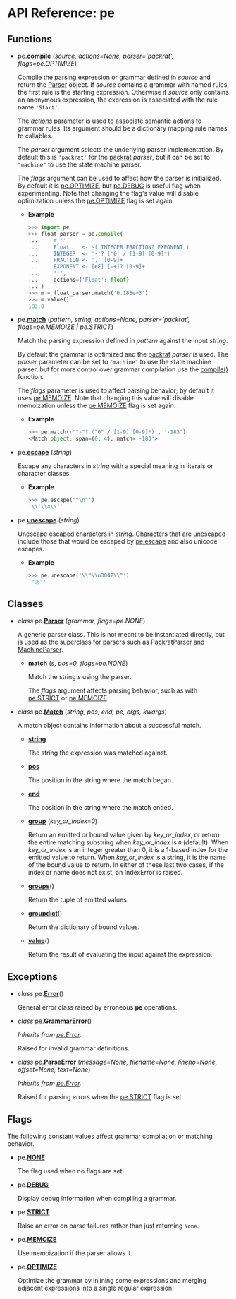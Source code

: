 
# API Reference: pe

## Functions

* pe.**<a id="compile" href="#compile">compile</a>**
  (*source, actions=None, parser='packrat', flags=pe.OPTIMIZE*)

  Compile the parsing expression or grammar defined in *source* and
  return the [Parser](#Parser) object. If *source* contains a grammar
  with named rules, the first rule is the starting
  expression. Otherwise if *source* only contains an anonymous
  expression, the expression is associated with the rule name
  `'Start'`.

  The *actions* parameter is used to associate semantic actions to
  grammar rules. Its argument should be a dictionary mapping rule
  names to callables.

  The *parser* argument selects the underlying parser
  implementation. By default this is `'packrat'` for the
  [packrat](pe.packrat.md) *parser*, but it can be set to `"machine"`
  to use the state machine parser.

  The *flags* argument can be used to affect how the parser is
  initialized. By default it is [pe.OPTIMIZE](#OPTIMIZE), but
  [pe.DEBUG](#DEBUG) is useful flag when experimenting. Note that
  changing the flag's value will disable optimization unless the
  [pe.OPTIMIZE](#OPTIMIZE) flag is set again.

  * **Example**

    ```python
    >>> import pe
    >>> float_parser = pe.compile(
    ...     r'''
    ...     Float    <- ~( INTEGER FRACTION? EXPONENT )
    ...     INTEGER  <- '-'? ('0' / [1-9] [0-9]*)
    ...     FRACTION <- '.' [0-9]+
    ...     EXPONENT <- [eE] [-+]? [0-9]+
    ...     ''',
    ...     actions={'Float': float}
    ... )
    >>> m = float_parser.match('0.183e+3')
    >>> m.value()
    183.0

    ```


* pe.**<a id="match" href="#match">match</a>**
  (*pattern, string, actions=None, parser='packrat', flags=pe.MEMOIZE | pe.STRICT*)

  Match the parsing expression defined in *pattern* against the input
  *string*.

  By default the grammar is optimized and the [packrat](pe.packrat.md)
  *parser* is used. The *parser* parameter can be set to `"machine"`
  to use the state machine parser, but for more control over grammar
  compilation use the [compile()](#compile) function.

  The *flags* parameter is used to affect parsing behavior; by default
  it uses [pe.MEMOIZE](#MEMOIZE). Note that changing this value will
  disable memoization unless the [pe.MEMOIZE](#MEMOIZE) flag is set
  again.

  * **Example**

    ```python
    >>> pe.match(r'"-"? ("0" / [1-9] [0-9]*)', '-183')
    <Match object; span=(0, 4), match='-183'>

    ```


* pe.**<a id="escape" href="#escape">escape</a>**
  (*string*)

  Escape any characters in *string* with a special meaning in literals
  or character classes.

  * **Example**

    ```python
    >>> pe.escape('"\n"')
    '\\"\\n\\"'

    ```


* pe.**<a id="unescape" href="#unescape">unescape</a>**
  (*string*)

  Unescape escaped characters in *string*. Characters that are
  unescaped include those that would be escaped by
  [pe.escape](#escape) and also unicode escapes.

  * **Example**

    ```python
    >>> pe.unescape('\\"\\u3042\\"')
    '"あ"'

    ```


## Classes

* *class* pe.**<a id="Parser" href="#Parser">Parser</a>**
  (*grammar, flags=pe.NONE*)

  A generic parser class. This is not meant to be instantiated
  directly, but is used as the superclass for parsers such as
  [PackratParser](pe.packrat.md#PackratParser) and
  [MachineParser](pe.machine.md#MachineParser).


  * **<a id="Parser-match" href="#Parser-match">match</a>**
    (*s, pos=0, flags=pe.NONE*)

    Match the string *s* using the parser.

    The *flags* argument affects parsing behavior, such as with
    [pe.STRICT](#STRICT) or [pe.MEMOIZE](#MEMOIZE).


* *class* pe.**<a id="Match" href="#Match">Match</a>**
  (*string, pos, end, pe, args, kwargs*)

  A match object contains information about a successful match.


  * **<a id="Match-string" href="#Match-string">string</a>**

    The string the expression was matched against.


  * **<a id="Match-pos" href="#Match-pos">pos</a>**

    The position in the string where the match began.


  * **<a id="Match-end" href="#Match-end">end</a>**

    The position in the string where the match ended.


  * **<a id="Match-group" href="#Match-group">group</a>**
    (*key_or_index=0*)

    Return an emitted or bound value given by *key_or_index*, or
    return the entire matching substring when *key_or_index* is `0`
    (default).  When *key_or_index* is an integer greater than 0, it
    is a 1-based index for the emitted value to return. When
    *key_or_index* is a string, it is the name of the bound value to
    return. In either of these last two cases, if the index or name
    does not exist, an IndexError is raised.


  * **<a id="Match-groups" href="#Match-groups">groups</a>**()

    Return the tuple of emitted values.


  * **<a id="Match-groupdict" href="#Match-groupdict">groupdict</a>**()

    Return the dictionary of bound values.


  * **<a id="Match-value" href="#Match-value">value</a>**()

    Return the result of evaluating the input against the expression.


## Exceptions

* *class* pe.**<a id="Error" href="#Error">Error</a>**()

  General error class raised by erroneous **pe** operations.


* *class* pe.**<a id="GrammarError" href="#GrammarError">GrammarError</a>**()

  *Inherits from [pe.Error](#Error).*

  Raised for invalid grammar definitions.


* *class* pe.**<a id="ParseError" href="#ParseError">ParseError</a>**
  (*message=None, filename=None, lineno=None, offset=None, text=None*)

  *Inherits from [pe.Error](#Error).*

  Raised for parsing errors when the [pe.STRICT](#STRICT) flag is set.


## Flags

The following constant values affect grammar compilation or matching
behavior.

* pe.**<a id="NONE" href="#NONE">NONE</a>**

  The flag used when no flags are set.


* pe.**<a id="DEBUG" href="#DEBUG">DEBUG</a>**

  Display debug information when compiling a grammar.


* pe.**<a id="STRICT" href="#STRICT">STRICT</a>**

  Raise an error on parse failures rather than just returning `None`.


* pe.**<a id="MEMOIZE" href="#MEMOIZE">MEMOIZE</a>**

  Use memoization if the parser allows it.


* pe.**<a id="OPTIMIZE" href="#OPTIMIZE">OPTIMIZE</a>**

  Optimize the grammar by inlining some expressions and merging
  adjacent expressions into a single regular expression.
